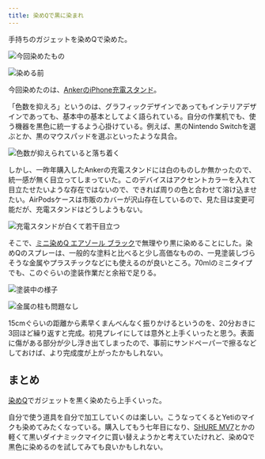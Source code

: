 ```yaml
---
title: 染めQで黒に染まれ
---
```

手持ちのガジェットを染めQで染めた。

![](https://lh6.googleusercontent.com/jF0Ix5HxtfW8eiyX9fNAauB08fZ8kuFjIPTHEL0GeKbtHgeiQRg3Ta57HLdfBzMueycUf2IDuq-sCW2jaNRL3H9PZuGYqVYjN-h4RCBq8wS0nAyERyXeBYWSHlOLWiFFcllBwM9JI2ZiMJAnGhzimz7kGfz0YdWzPIRKCO1da95e-cJRWrjYpbotJ4qC "今回染めたもの")

![](https://lh3.googleusercontent.com/lNofKPJo_vqdiUrKsMXrtqZnC9YTJbUF3k-mPSMHJw5Pv8gMEg4wZ5933-5FX-kHU1QLAcu40cTjYjjwEwqX2NtipTDy9GyvRNR6SqEGsf4dqDlR4PEQYgDIVrReP5lIYM-CnLoFjxfmaQPzx1ZXRhVph1Nhl9n-6P56V54HOR940YWBaGH1ROq7SOj5 "染める前")

今回染めたのは、[AnkerのiPhone充電スタンド](https://r7kamura.com/articles/2021-09-06-anker-iphone-stand)。

「色数を抑えろ」というのは、グラフィックデザインであってもインテリアデザインであっても、基本中の基本としてよく語られている。自分の作業机でも、使う機器を黒色に統一するよう心掛けている。例えば、黒のNintendo Switchを選ぶとか、黒のマウスパッドを選ぶといったような具合。

![](https://lh6.googleusercontent.com/zm2tqSTgZqvs8WtTgfs0qwmg86vraZlt-iMgM6ITPPCgvOyPn1ribkC3I8YCnsacK9h1ADXCNsoxqTZcWYcKFt2-0TdsUR5KxfQQiRsmtR4wPAc1Uzhs1LRTrkHxPPXCDdRJRq_crTF5_8q14Q5_z09DH7tRyzHv4SKNyV_Mi7HIby4jehTULS0ZaT6j "色数が抑えられていると落ち着く")

しかし、一昨年購入したAnkerの充電スタンドには白のものしか無かったので、統一感が無く目立ってしまっていた。このデバイスはアクセントカラーを入れて目立たせたいような存在ではないので、できれば周りの色と合わせて溶け込ませたい。AirPodsケースは市販のカバーが沢山存在しているので、見た目は変更可能だが、充電スタンドはどうしようもない。

![](https://lh3.googleusercontent.com/yWcfkmDGsg_mwbDPIO3png7-NML8VrmgS-i8RmpQlknI_jFMa360WXfSzy43bL_QpnL0bRLu5IwgAvRgBN08RVDCUCG9XtnXDRD5q_Ibut9F9qJN9hysH01PFcvdl1ZeNHUpQ8E6EpfasAtQX61oD7E1jOWNIf9wxIAMMb2bn3-rnB2dqaeqFgYKpK3t "充電スタンドが白くて若干目立つ")

そこで、[ミニ染めQ エアゾール ブラック](https://www.amazon.co.jp/dp/B003QMFUKO)で無理やり黒に染めることにした。染めQのスプレーは、一般的な塗料と比べると少し高価なものの、一見塗装しづらそうな金属やプラスチックなどにも使えるのが良いところ。70mlのミニタイプでも、このぐらいの塗装作業だと余裕で足りる。

![](https://lh5.googleusercontent.com/-GCf_53TndXKRtOOHlbkl1CzR-m_onVOwVdcV2RyrT96JZiQ3e8D0dkYDhbv0HJ_IfXY4lqoF2JJWVpGLlfO_nxTRLErEeVikNo9PyPj2xfdp9i3ZpK44Y-LvLBVTb-VpkQgCl8s2Q9YdNTZSMl1hUIqdp354C4L43ofhH_81ZztMQwz9Cieu53_5Ib1 "塗装中の様子")

![](https://lh4.googleusercontent.com/ghuEY3D_8sm4TB_ccU-EUc45phLLKtYRE4D3nwd114L4uV-mVznHejXj6UQTOpSs6Aia5YSC3T7tuzellOfRotBKvb--sYkHfMJCV17UAvPtvOD7aalK8GNyoBZ5xTeHRtd0MgClowyEkei72WMYrBzzVJwXMia1C19JgTYrEMxomsYdAaRhqaUssaly "金属の柱も問題なし")

15cmぐらいの距離から素早くまんべんなく振りかけるというのを、20分おきに3回ほど繰り返すと完成。初見プレイにしては意外と上手くいったと思う。表面に傷がある部分が少し浮き出てしまったので、事前にサンドペーパーで擦るなどしておけば、より完成度が上がったかもしれない。

まとめ
---

[染めQ](https://www.amazon.co.jp/dp/B003QMFUKO)でガジェットを黒く染めたら上手くいった。

自分で使う道具を自分で加工していくのは楽しい。こうなってくるとYetiのマイクも染めてみたくなっている。購入してもう七年目になり、[SHURE MV7](https://www.amazon.co.jp/dp/B08KY7G1GV)とかの軽くて黒いダイナミックマイクに買い替えようかと考えていたけれど、染めQで黒色に染めるのを試してみても良いかもしれない。
